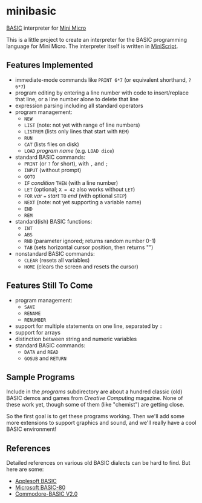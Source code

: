 # minibasic
[BASIC](https://en.wikipedia.org/wiki/BASIC) interpreter for [Mini Micro](https:miniscript.org/MiniMicro/)


This is a little project to create an interpreter for the BASIC programming language for Mini Micro.  The interpreter itself is written in [MiniScript](https://miniscript.org).

## Features Implemented ##

- immediate-mode commands like `PRINT 6*7` (or equivalent shorthand, `?6*7`)
- program editing by entering a line number with code to insert/replace that line, or a line number alone to delete that line
- expression parsing including all standard operators
- program management:
  - `NEW`
  - `LIST` (note: not yet with range of line numbers)
  - `LISTREM` (lists only lines that start with `REM`)
  - `RUN`
  - `CAT` (lists files on disk)
  - `LOAD` _program name_ (e.g. `LOAD dice`)
- standard BASIC commands:
  - `PRINT` (or `?` for short), with `,` and `;`
  - `INPUT` (without prompt)
  - `GOTO`
  - `IF` _condition_ `THEN` (with a line number)
  - `LET` (optional; `X = 42` also works without `LET`)
  - `FOR` _var_ `=` _start_ `TO` _end_ (with optional `STEP`)
  - `NEXT` (note: not yet supporting a variable name)
  - `END`
  - `REM`
- standard(ish) BASIC functions:
  - `INT`
  - `ABS`
  - `RND` (parameter ignored; returns random number 0-1)
  - `TAB` (sets horizontal cursor position, then returns "")
- nonstandard BASIC commands:
  - `CLEAR` (resets all variables)
  - `HOME` (clears the screen and resets the cursor)

## Features Still To Come ##

- program management:
  - `SAVE`
  - `RENAME`
  - `RENUMBER`
- support for multiple statements on one line, separated by `:`
- support for arrays
- distinction between string and numeric variables
- standard BASIC commands:
  - `DATA` and `READ`
  - `GOSUB` and `RETURN`

## Sample Programs

Include in the _programs_ subdirectory are about a hundred classic (old) BASIC demos and games from _Creative Computing_ magazine.  None of these work yet, though some of them (like "chemist") are getting close.

So the first goal is to get these programs working.  Then we'll add some more extensions to support graphics and sound, and we'll really have a cool BASIC environment!

## References

Detailed references on various old BASIC dialects can be hard to find.  But here are some:

- [Applesoft BASIC](https://www.calormen.com/jsbasic/reference.html)
- [Microsoft BASIC-80](https://usermanual.wiki/Document/BASIC8028MBASIC29ReferenceManual.204768585/view)
- [Commodore-BASIC V2.0](https://www.c64-wiki.com/wiki/C64-Commands)
